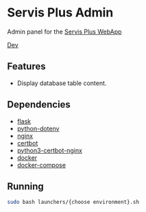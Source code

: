 # Servis Plus Admin

Admin panel for the [Servis Plus WebApp](https://github.com/The-One-Reborn-developer/servis-plus-dev)

[Dev](https://servisplus-admin-development.mooo.com:10443)

## Features

* Display database table content.

## Dependencies

* [flask](https://flask.palletsprojects.com/en/3.0.x/)
* [python-dotenv](https://github.com/theskumar/python-dotenv)
* [nginx](https://nginx.org/en/)
* [certbot](https://certbot.eff.org/)
* [python3-certbot-nginx](https://github.com/certbot/certbot/tree/main/certbot-nginx)
* [docker](https://www.docker.com/)
* [docker-compose](https://docs.docker.com/compose/)

## Running

```bash
sudo bash launchers/{choose environment}.sh
```
